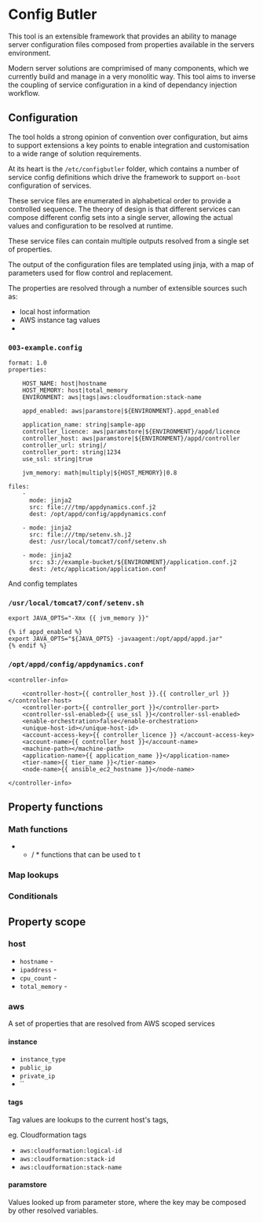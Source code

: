 # Config Butler

This tool is an extensible framework that provides an ability to manage server configuration files composed from properties available in the servers environment.

Modern server solutions are comprimised of many components, which we currently build and manage in a very monolitic way.
This tool aims to inverse the coupling of service configuration in a kind of dependancy injection workflow.

## Configuration

The tool holds a strong opinion of convention over configuration, but aims to support extensions a key points to enable integration and customisation to a wide range of solution requirements.

At its heart is the `/etc/configbutler` folder, which contains a number of service config definitions which drive the framework to support `on-boot` configuration of services.

These service files are enumerated in alphabetical order to provide a controlled sequence.  The theory of design is that different services can compose different config sets into a single server, allowing the actual values and configuration to be resolved at runtime.

These service files can contain multiple outputs resolved from a single set of properties.

The output of the configuration files are templated using jinja, with a map of parameters used for flow control and replacement.

The properties are resolved through a number of extensible sources such as:

* local host information
* AWS instance tag values
*


### `003-example.config`

```
format: 1.0
properties:

    HOST_NAME: host|hostname
    HOST_MEMORY: host|total_memory
    ENVIRONMENT: aws|tags|aws:cloudformation:stack-name

    appd_enabled: aws|paramstore|${ENVIRONMENT}.appd_enabled

    application_name: string|sample-app
    controller_licence: aws|paramstore|${ENVIRONMENT}/appd/licence
    controller_host: aws|paramstore|${ENVIRONMENT}/appd/controller
    controller_url: string|/
    controller_port: string|1234
    use_ssl: string|true

    jvm_memory: math|multiply|${HOST_MEMORY}|0.8

files:
    -
      mode: jinja2
      src: file:///tmp/appdynamics.conf.j2
      dest: /opt/appd/config/appdynamics.conf

    - mode: jinja2
      src: file:///tmp/setenv.sh.j2
      dest: /usr/local/tomcat7/conf/setenv.sh

    - mode: jinja2
      src: s3://example-bucket/${ENVIRONMENT}/application.conf.j2
      dest: /etc/application/application.conf
```

And config templates

### `/usr/local/tomcat7/conf/setenv.sh`

```
export JAVA_OPTS="-Xmx {{ jvm_memory }}"

{% if appd_enabled %}
export JAVA_OPTS="${JAVA_OPTS} -javaagent:/opt/appd/appd.jar"
{% endif %}
```


### `/opt/appd/config/appdynamics.conf`

```
<controller-info>

    <controller-host>{{ controller_host }}.{{ controller_url }}</controller-host>
    <controller-port>{{ controller_port }}</controller-port>
    <controller-ssl-enabled>{{ use_ssl }}</controller-ssl-enabled>
    <enable-orchestration>false</enable-orchestration>
    <unique-host-id></unique-host-id>
    <account-access-key>{{ controller_licence }} </account-access-key>
    <account-name>{{ controller_host }}</account-name>
    <machine-path></machine-path>
    <application-name>{{ application_name }}</application-name>
    <tier-name>{{ tier_name }}</tier-name>
    <node-name>{{ ansible_ec2_hostname }}</node-name>

</controller-info>

```

## Property functions

### Math functions
+ - / * functions that can be used to t

### Map lookups

### Conditionals

## Property scope

### host

* `hostname` -
* `ipaddress` -
* `cpu_count` -
* `total_memory` -


### aws

A set of properties that are resolved from AWS scoped services

#### instance

* `instance_type`
* `public_ip`
* `private_ip`
* ``

#### tags

Tag values are lookups to the current host's tags,

eg. Cloudformation tags

* `aws:cloudformation:logical-id`
* `aws:cloudformation:stack-id`
* `aws:cloudformation:stack-name`

#### paramstore

Values looked up from parameter store, where the key may be composed by other resolved variables.